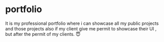 # portfolio
It is my professional portfolio where i can showcase all my public projects and those projects also if my client give me permit to showcase their UI , but after the permit of my clients. 😇
